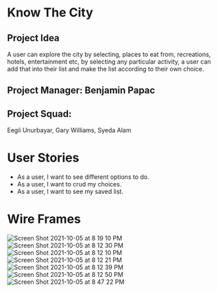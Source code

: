 # Know The City

## Project Idea
A user can explore the city by selecting, places to eat from, recreations, hotels, entertainment etc, by selecting any particular activity, a user can add that into their list and make the list according to their own choice.
## Project Manager: Benjamin Papac
## Project Squad: 
Eegii Unurbayar, Gary Williams, Syeda Alam

# User Stories
- As a user, I want to see different options to do.
- As a user, I want to crud my choices.
- As a user, I want to see my saved list.

# Wire Frames

![Screen Shot 2021-10-05 at 8 19 10 PM](https://user-images.githubusercontent.com/81372190/136121280-33df6163-3cd3-4417-a7eb-cd7a4726823c.png)
![Screen Shot 2021-10-05 at 8 12 30 PM](https://user-images.githubusercontent.com/81372190/136120889-bdb68fd5-a50a-4404-8c7a-213fa5b462ba.png)
![Screen Shot 2021-10-05 at 8 12 10 PM](https://user-images.githubusercontent.com/81372190/136120878-c5347781-9dc3-4d3c-9407-4f3833a6f3a2.png)
![Screen Shot 2021-10-05 at 8 12 21 PM](https://user-images.githubusercontent.com/81372190/136120886-77442880-78dd-4e3a-9ae7-72069b5555fd.png)
![Screen Shot 2021-10-05 at 8 12 39 PM](https://user-images.githubusercontent.com/81372190/136120897-3ea2dc8e-9a4f-41fe-8be5-3dbaa11345d6.png)
![Screen Shot 2021-10-05 at 8 12 50 PM](https://user-images.githubusercontent.com/81372190/136120902-b622c002-af7a-4d74-a84f-00d7e7a0ef1e.png)
![Screen Shot 2021-10-05 at 8 47 22 PM](https://user-images.githubusercontent.com/81372190/136123348-bb3f5fc3-82a4-40ec-a30a-32c858d12be5.png)
